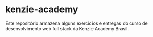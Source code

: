 # kenzie-academy

Este repositório armazena alguns exercícios e entregas do curso de desenvolvimento web full stack da Kenzie Academy Brasil.
